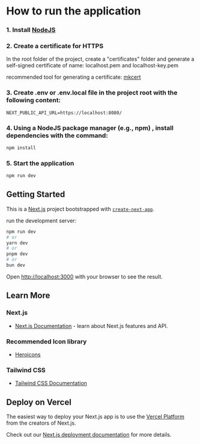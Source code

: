 # How to run the application

### 1. Install [NodeJS](https://nodejs.org)

### 2. Create a certificate for HTTPS

In the root folder of the project, create a "certificates" folder and generate a self-signed certificate of name: localhost.pem and localhost-key.pem

recommended tool for generating a certificate: [mkcert](https://github.com/FiloSottile/mkcert)

### 3. Create .env or .env.local file in the project root with the following content:
```
NEXT_PUBLIC_API_URL=https://localhost:8080/
```

### 4. Using a NodeJS package manager (e.g., npm) , install dependencies with the command:
```bash
npm install
```

### 5. Start the application
```bash
npm run dev
```


## Getting Started

This is a [Next.js](https://nextjs.org/) project bootstrapped with [`create-next-app`](https://github.com/vercel/next.js/tree/canary/packages/create-next-app).

run the development server:

```bash
npm run dev
# or
yarn dev
# or
pnpm dev
# or
bun dev
```

Open [http://localhost:3000](http://localhost:3000) with your browser to see the result.

## Learn More

### Next.js
- [Next.js Documentation](https://nextjs.org/docs) - learn about Next.js features and API.

### Recommended Icon library
- [Heroicons](https://heroicons.com/)

### Tailwind CSS
- [Tailwind CSS Documentation](https://tailwindcss.com/docs)

## Deploy on Vercel

The easiest way to deploy your Next.js app is to use the [Vercel Platform](https://vercel.com/new?utm_medium=default-template&filter=next.js&utm_source=create-next-app&utm_campaign=create-next-app-readme) from the creators of Next.js.

Check out our [Next.js deployment documentation](https://nextjs.org/docs/deployment) for more details.
